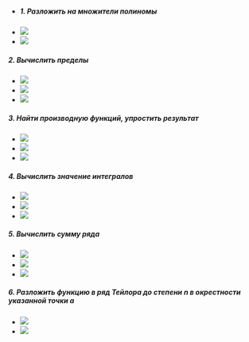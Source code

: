 - ##### 1. Разложить на множители полиномы


- <img src="https://render.githubusercontent.com/render/math?math=x^5%2b4x^4-2x^3-14x^2-3x-18">
- <img src="https://render.githubusercontent.com/render/math?math=x^3%2byx^2%2bx^2-2xy^2%2bxy-2y^2">

##### 2. Вычислить пределы

- <img src="https://render.githubusercontent.com/render/math?math=\lim_{x\to %2b\infty} xe^{-x}">
- <img src="https://render.githubusercontent.com/render/math?math=\lim_{x\to \pi/4} tgx^{tg2x}">
- <img src="https://render.githubusercontent.com/render/math?math=\lim_{x\to 1%2b0} arctg(\frac{1}{1-x})">

##### 3. Найти производную функций, упростить результат

- <img src="https://render.githubusercontent.com/render/math?math=f(x)=\frac{arctg(x)}{2}-\frac{x}{2(1%2bx^2)^2}">
- <img src="https://render.githubusercontent.com/render/math?math=f(x)=3x^4-14x^3%2b12x^2%2b24x%2b6">
- <img src="https://render.githubusercontent.com/render/math?math=f(x)=(sin(3x)-cos(3x))^2">

##### 4. Вычислить значение интегралов

- <img src="https://render.githubusercontent.com/render/math?math=\int \frac{\sqrt{1-x^2}}{x^2} dx">
- <img src="https://render.githubusercontent.com/render/math?math=\int \frac{1}{sin^3{x}} dx">
- <img src="https://render.githubusercontent.com/render/math?math=\int_{0}^{\pi/2} \ln{sinx} dx">

##### 5. Вычислить сумму ряда

- <img src="https://render.githubusercontent.com/render/math?math=\sum -1^{\frac{n^2%2bn}{2}}\frac{n}{2^n}">
- <img src="https://render.githubusercontent.com/render/math?math=\sum_{n=1}^{\infty}\frac{(3-x)^{2n}}{\sqrt{n}}">
- <img src="https://render.githubusercontent.com/render/math?math=\sum_{k=-\infty}^{\infty}\frac{1}{(x-k)^3}">

##### 6. Разложить функцию в ряд Тейлора до степени n в окрестности указанной точки a

- <img src="https://render.githubusercontent.com/render/math?math=f(x)=e^x, a=0, n=5">
- <img src="https://render.githubusercontent.com/render/math?math=f(x)=ln(2x-1), a=-1, n=3">